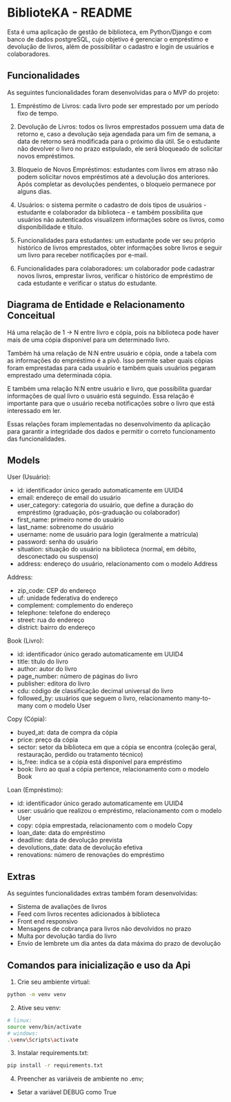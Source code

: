 # BiblioteKA - README

Esta é uma aplicação de gestão de biblioteca, em Python/Django e com banco de dados postgreSQL, cujo objetivo é gerenciar o empréstimo e devolução de livros, além de possibilitar o cadastro e login de usuários e colaboradores.

## Funcionalidades
As seguintes funcionalidades foram desenvolvidas para o MVP do projeto:

1. Empréstimo de Livros: cada livro pode ser emprestado por um período fixo de tempo.

2. Devolução de Livros: todos os livros emprestados possuem uma data de retorno e, caso a devolução seja agendada para um fim de semana, a data de retorno será modificada para o próximo dia útil. Se o estudante não devolver o livro no prazo estipulado, ele será bloqueado de solicitar novos empréstimos.

3. Bloqueio de Novos Empréstimos: estudantes com livros em atraso não podem solicitar novos empréstimos até a devolução dos anteriores. Após completar as devoluções pendentes, o bloqueio permanece por alguns dias.

4. Usuários: o sistema permite o cadastro de dois tipos de usuários - estudante e colaborador da biblioteca - e também possibilita que usuários não autenticados visualizem informações sobre os livros, como disponibilidade e título.

5. Funcionalidades para estudantes: um estudante pode ver seu próprio histórico de livros emprestados, obter informações sobre livros e seguir um livro para receber notificações por e-mail.

6. Funcionalidades para colaboradores: um colaborador pode cadastrar novos livros, emprestar livros, verificar o histórico de empréstimo de cada estudante e verificar o status do estudante.

## Diagrama de Entidade e Relacionamento Conceitual

Há uma relação de 1 → N entre livro e cópia, pois na biblioteca pode haver mais de uma cópia disponível para um determinado livro.

Também há uma relação de N:N entre usuário e cópia, onde a tabela com as informações do empréstimo é a pivô. Isso permite saber quais cópias foram emprestadas para cada usuário e também quais usuários pegaram emprestado uma determinada cópia.

E também uma relação N:N entre usuário e livro, que possibilita guardar informações de qual livro o usuário está seguindo. Essa relação é importante para que o usuário receba notificações sobre o livro que está interessado em ler.

Essas relações foram implementadas no desenvolvimento da aplicação para garantir a integridade dos dados e permitir o correto funcionamento das funcionalidades.

## Models

User (Usuário):

* id: identificador único gerado automaticamente em UUID4
* email: endereço de email do usuário
* user_category: categoria do usuário, que define a duração do empréstimo (graduação, pós-graduação ou colaborador)
* first_name: primeiro nome do usuário
* last_name: sobrenome do usuário
* username: nome de usuário para login (geralmente a matrícula)
* password: senha do usuário
* situation: situação do usuário na biblioteca (normal, em débito, desconectado ou suspenso)
* address: endereço do usuário, relacionamento com o modelo Address

Address:

* zip_code: CEP do endereço
* uf: unidade federativa do endereço
* complement: complemento do endereço
* telephone: telefone do endereço
* street: rua do endereço
* district: bairro do endereço

Book (Livro):

* id: identificador único gerado automaticamente em UUID4
* title: título do livro
* author: autor do livro
* page_number: número de páginas do livro
* publisher: editora do livro
* cdu: código de classificação decimal universal do livro
* followed_by: usuários que seguem o livro, relacionamento many-to-many com o modelo User

Copy (Cópia):

* buyed_at: data de compra da cópia
* price: preço da cópia
* sector: setor da biblioteca em que a cópia se encontra (coleção geral, restauração, perdido ou tratamento técnico)
* is_free: indica se a cópia está disponível para empréstimo
* book: livro ao qual a cópia pertence, relacionamento com o modelo Book

Loan (Empréstimo):

* id: identificador único gerado automaticamente em UUID4
* user: usuário que realizou o empréstimo, relacionamento com o modelo User
* copy: cópia emprestada, relacionamento com o modelo Copy
* loan_date: data do empréstimo
* deadline: data de devolução prevista
* devolutions_date: data de devolução efetiva
* renovations: número de renovações do empréstimo

## Extras
As seguintes funcionalidades extras também foram desenvolvidas:

* Sistema de avaliações de livros
* Feed com livros recentes adicionados à biblioteca
* Front end responsivo
* Mensagens de cobrança para livros não devolvidos no prazo
* Multa por devolução tardia do livro
* Envio de lembrete um dia antes da data máxima do prazo de devolução

## Comandos para inicialização e uso da Api

1. Crie seu ambiente virtual:
```bash
python -m venv venv
```
2. Ative seu venv:
```bash
# linux:
source venv/bin/activate
# windows:
.\venv\Scripts\activate
```
3. Instalar requirements.txt:
```bash
pip install -r requirements.txt
```
4. Preencher as variáveis de ambiente no .env; 
* Setar a variável DEBUG como True

